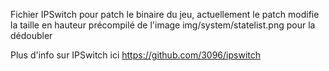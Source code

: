 Fichier IPSwitch pour patch le binaire du jeu, actuellement le patch modifie la taille en hauteur précompilé de l'image img/system/statelist.png pour la dédoubler

Plus d'info sur IPSwitch ici https://github.com/3096/ipswitch
